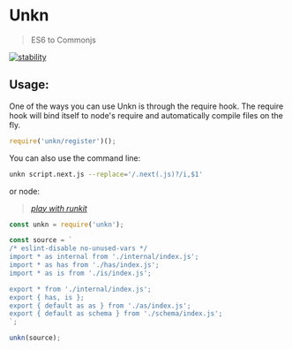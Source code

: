 # Unkn
> ES6 to Commonjs

[![stability]][stability-url]

## Usage:

One of the ways you can use Unkn is through the require hook. The require hook will bind itself to node's require and automatically compile files on the fly.

```javascript
require('unkn/register')();
```

You can also use the command line:

```bash
unkn script.next.js --replace='/.next(.js)?/i,$1'
```

or node:
> [_play with runkit_](https://npm.runkit.com/unkn)

```javascript
const unkn = require('unkn');

const source = `
/* eslint-disable no-unused-vars */
import * as internal from './internal/index.js';
import * as has from './has/index.js';
import * as is from './is/index.js';

export * from './internal/index.js';
export { has, is };
export { default as as } from './as/index.js';
export { default as schema } from './schema/index.js';
`;

unkn(source);
```

[stability]: http://badges.github.io/stability-badges/dist/experimental.svg
[stability-url]: http://learnhtmlwithsong.com/blog/wp-content/uploads/2014/12/errors-everywhere-meme.png

<!-- helpful links -->
[Bayfront Technologies - mc tutorial]: http://www.bayfronttechnologies.com/mc_tutorial.html
